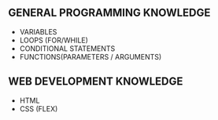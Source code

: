 ## GENERAL PROGRAMMING KNOWLEDGE
 - VARIABLES
 - LOOPS (FOR/WHILE)
 - CONDITIONAL STATEMENTS
 - FUNCTIONS(PARAMETERS / ARGUMENTS)





## WEB DEVELOPMENT KNOWLEDGE
 - HTML
 - CSS (FLEX)

